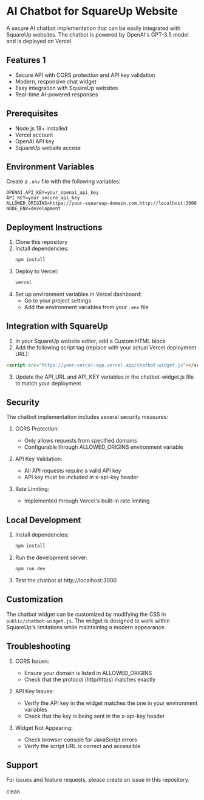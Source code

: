 # AI Chatbot for SquareUp Website

A secure AI chatbot implementation that can be easily integrated with SquareUp websites. The chatbot is powered by OpenAI's GPT-3.5 model and is deployed on Vercel.

## Features 1

- Secure API with CORS protection and API key validation
- Modern, responsive chat widget
- Easy integration with SquareUp websites
- Real-time AI-powered responses

## Prerequisites

- Node.js 18+ installed
- Vercel account
- OpenAI API key
- SquareUp website access

## Environment Variables

Create a `.env` file with the following variables:

```env
OPENAI_API_KEY=your_openai_api_key
API_KEY=your_secure_api_key
ALLOWED_ORIGINS=https://your-squareup-domain.com,http://localhost:3000
NODE_ENV=development
```

## Deployment Instructions

1. Clone this repository
2. Install dependencies:
   ```bash
   npm install
   ```
3. Deploy to Vercel:
   ```bash
   vercel
   ```
4. Set up environment variables in Vercel dashboard:
   - Go to your project settings
   - Add the environment variables from your `.env` file

## Integration with SquareUp

1. In your SquareUp website editor, add a Custom HTML block
2. Add the following script tag (replace with your actual Vercel deployment URL):

```html
<script src="https://your-vercel-app.vercel.app/chatbot-widget.js"></script>
```

3. Update the API_URL and API_KEY variables in the chatbot-widget.js file to match your deployment

## Security

The chatbot implementation includes several security measures:

1. CORS Protection:
   - Only allows requests from specified domains
   - Configurable through ALLOWED_ORIGINS environment variable

2. API Key Validation:
   - All API requests require a valid API key
   - API key must be included in x-api-key header

3. Rate Limiting:
   - Implemented through Vercel's built-in rate limiting

## Local Development

1. Install dependencies:
   ```bash
   npm install
   ```

2. Run the development server:
   ```bash
   npm run dev
   ```

3. Test the chatbot at http://localhost:3000

## Customization

The chatbot widget can be customized by modifying the CSS in `public/chatbot-widget.js`. The widget is designed to work within SquareUp's limitations while maintaining a modern appearance.

## Troubleshooting

1. CORS Issues:
   - Ensure your domain is listed in ALLOWED_ORIGINS
   - Check that the protocol (http/https) matches exactly

2. API Key Issues:
   - Verify the API key in the widget matches the one in your environment variables
   - Check that the key is being sent in the x-api-key header

3. Widget Not Appearing:
   - Check browser console for JavaScript errors
   - Verify the script URL is correct and accessible

## Support

For issues and feature requests, please create an issue in this repository.


clean